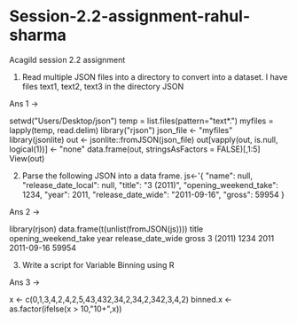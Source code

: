 # Session-2.2-assignment-rahul-sharma
Acagild session 2.2 assignment 

1. Read multiple JSON files into a directory to convert into a dataset.
I have files text1, text2, text3 in the directory JSON

Ans 1 -> 

setwd("Users/Desktop/json")
temp = list.files(pattern="text*.")
myfiles = lapply(temp, read.delim)
library("rjson")
json_file <- "myfiles"
library(jsonlite)
out <- jsonlite::fromJSON(json_file)
out[vapply(out, is.null, logical(1))] <- "none"
data.frame(out, stringsAsFactors = FALSE)[,1:5]
View(out)

2.  Parse the following JSON into a data frame.
js<-'{
"name": null, "release_date_local": null, "title": "3 (2011)",
"opening_weekend_take": 1234, "year": 2011,
"release_date_wide": "2011-09-16", "gross": 59954
}

Ans 2 ->

library(rjson)
data.frame(t(unlist(fromJSON(js))))
   title opening_weekend_take year release_date_wide gross
3 (2011)                 1234 2011        2011-09-16 59954

3.  Write a script for Variable Binning using R

Ans 3 ->

x <- c(0,1,3,4,2,4,2,5,43,432,34,2,34,2,342,3,4,2)
binned.x <- as.factor(ifelse(x > 10,"10+",x))
